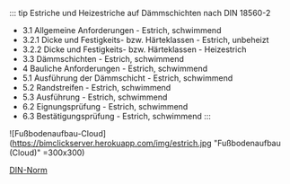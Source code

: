 ::: tip Estriche und Heizestriche auf Dämmschichten nach DIN 18560-2

- 3.1 Allgemeine Anforderungen - Estrich, schwimmend
- 3.2.1 Dicke und Festigkeits- bzw. Härteklassen - Estrich, unbeheizt
- 3.2.2 Dicke und Festigkeits- bzw. Härteklassen - Heizestrich
- 3.3 Dämmschichten - Estrich, schwimmend
- 4 Bauliche Anforderungen - Estrich, schwimmend
- 5.1 Ausführung der Dämmschicht - Estrich, schwimmend
- 5.2 Randstreifen - Estrich, schwimmend
- 5.3 Ausführung - Estrich, schwimmend
- 6.2 Eignungsprüfung - Estrich, schwimmend
- 6.3 Bestätigungsprüfung - Estrich, schwimmend
  :::
  <br />

<!-- Markdown Images und Links, siehe https://quasarframework.github.io/quasar-ui-qmarkdown/examples -->
<!-- Markdown Image Syntax: -->
<!-- ![id-fuer-das-image](url "Mouseover Text für das Bild" =300x300) -->
<!-- Markdown Link Syntax: -->
<!-- ![Anzeigetext für den Link](url "Mouseover Text für das Bild" =300x300) -->
<!-- ACHTUNG: Zwischen "]" und "(" darf jeweils kein Blank sein!!! -->

<!-- NEU: Markdown Images mit externen Links (beginnen mit "http://" oder "https://") -->
<!-- ACHTUNG: Markdown kann zwar html-Tags erkennen, aber offenbar keine Vue Tags -->
<!-- Damit können die beiden Fälle nicht einfach per <div v-if="process.env.NODE_ENV != 'production'" unterschieden werden! -->
<!-- NEU: Images werden lokal und auf Heroku aus dem Backend Server Directory tmp/download/img geholt,
<!-- welches statisch vom Express Backend Server geserved wird! -->

![Fußbodenaufbau-Cloud](https://bimclickserver.herokuapp.com/img/estrich.jpg "Fußbodenaufbau (Cloud)" =300x300)

<!-- Markdown Link für externe URL: -->

[DIN-Norm](https://www.baunormenlexikon.de/norm/din-18560-2/b2f61f00-0e42-4939-9720-31957644a11b "Baunormenlexikon")
<!-- Die folgende Zeile mit http- Content disabled, da sie "Mixed Content" Warnung auf Heroku triggert! -->
<!--
![Fußbodenaufbau-lokal-neu](http://localhost:8080/img/estrich.jpg "Fußbodenaufbau (lokal)" =300x300)
-->
<!-- TODO - URL: https funktioniert nicht, localhost ist temporär -->

<!-- ALT: Markdown Images mit lokalem Link (beginnt mit "/") in das Frontend Directory /statics, -->
<!-- wird aufgelöst nach localhost:4200/statics/estrich.jpg -->
<!-- ![Fußbodenaufbau-lokal-alt](/statics/estrich.jpg "Fußbodenaufbau (lokal ALT)" =300x300) -->
